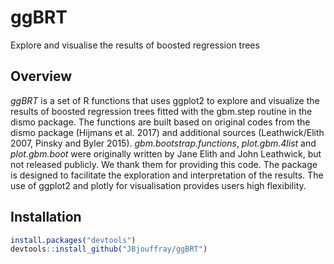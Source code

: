 # ggBRT
Explore and visualise the results of boosted regression trees


## Overview


*ggBRT* is a set of R functions that uses ggplot2 to explore and visualize the results of boosted regression trees fitted with the gbm.step routine in the dismo package. 
The functions are built based on original codes from the dismo package (Hijmans et al. 2017) and additional sources (Leathwick/Elith 2007, Pinsky and Byler 2015). 
*gbm.bootstrap.functions*, *plot.gbm.4list* and *plot.gbm.boot* were originally written by Jane Elith and John Leathwick, but not released publicly. We thank them for providing this code.
The package is designed to facilitate the exploration and interpretation of the results. The use of ggplot2 and plotly for visualisation provides users high flexibility.


## Installation 


``` r
install.packages("devtools")
devtools::install_github("JBjouffray/ggBRT")
```
